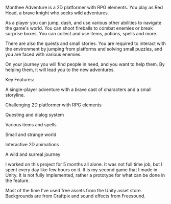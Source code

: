 Monthee Adventure is a 2D platformer with RPG elements. You play as Red Head, a brave knight who seeks wild adventures. 

As a player you can jump, dash, and use various other abilities to navigate the game's world. You can shoot fireballs to combat enemies or break surprise boxes. You can collect and use items, potions, spells and more. 

There are also the quests and small stories. You are required to interact with the environment by jumping from platforms and solving small puzzles, and you are faced with various enemies. 

On your journey you will find people in need, and you want to help them. By helping them, it will lead you to the new adventures.

 

Key Features:

A single-player adventure with a brave cast of characters and a small storyline.

Challenging 2D platformer with RPG elements

Questing and dialog system

Various items and spells

Small and strange world

Interactive 2D animations

A wild and surreal journey


I worked on this project for 5 months all alone. It was not full time job, but I spent every day like few hours on it.  It is my second game that I made in Unity. It is not fully implemented, rather a prototype for what can be done in the feature. 

Most of the time I've used free assets from the Unity asset store. Backgrounds are from Craftpix and sound effects from Freesound.

